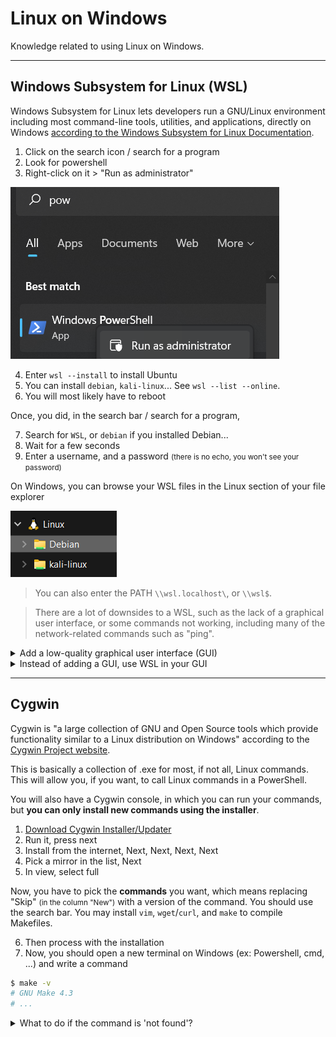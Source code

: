 # Linux on Windows

Knowledge related to using Linux on Windows.

<hr class="sl">

## Windows Subsystem for Linux (WSL)

<div class="row row-cols-md-2"><div>

Windows Subsystem for Linux lets developers run a GNU/Linux environment including most command-line tools, utilities, and applications, directly on Windows [according to the Windows Subsystem for Linux Documentation](https://learn.microsoft.com/en-us/windows/wsl/).

1. Click on the search icon / search for a program
2. Look for powershell
3. Right-click on it > "Run as administrator"

![run_powershell_as_admin](_images/run_powershell_as_admin.png)
</div><div>

4. Enter `wsl --install` to install Ubuntu
5. You can install `debian`, `kali-linux`... See `wsl --list --online`.
6. You will most likely have to reboot

Once, you did, in the search bar / search for a program, 

7. Search for `WSL`, or `debian` if you installed Debian...
8. Wait for a few seconds
9. Enter a username, and a password <small>(there is no echo, you won't see your password)</small>

On Windows, you can browse your WSL files in the Linux section of your file explorer

![browse_wsl_files](_images/browse_wsl_files.png)

> You can also enter the PATH `\\wsl.localhost\`, or `\\wsl$`.
</div></div>

> There are a lot of downsides to a WSL, such as the lack of a graphical user interface, or some commands not working, including many of the network-related commands such as "ping".

<div class="row row-cols-md-2"><div>

<details class="details-e">
<summary>Add a low-quality graphical user interface (GUI)</summary>

It will be a low quality once, but it still possible for some software. You need to install [XMing](http://www.straightrunning.com/XmingNotes/), and [XMing fonts](http://www.straightrunning.com/XmingNotes/). **Scroll to "public domain" to find the download links**. Then, every time you need to use `-c` (graphical version), start XMing first. For instance

```bash
$ sudo apt-get update
# editor: sublime text
$ sudo apt-get install sublime-text
$ subl -c
# editor: emacs
$ sudo apt-get install emacs
$ emacs -c
# editor: IntelliJ
# ... get the tar.gz on their Website, tar xvf idea.tar.gz
# inside the bin folder, run the .sh
$ ./idea.sh -c
```
</details>
</div><div>

<details class="details-e">
<summary>Instead of adding a GUI, use WSL in your GUI</summary>

Instead of adding a low-quality graphical user interface, it would be better to use WSL directly in your text editor (VSCode...), or directly in your IDE (IntelliJ...).

* [IntelliJ](https://www.jetbrains.com/help/idea/how-to-use-wsl-development-environment-in-product.html) can use a Java installed on a WSL, detect installed WSLs, and create a project on one of them.
* [Configure CLion](https://www.jetbrains.com/help/clion/how-to-use-wsl-development-environment-in-product.html) to use a WSL C Compiler, which make functions such as `fork()` available
* [Get started using VSCode with WSL](https://learn.microsoft.com/en-us/windows/wsl/tutorials/wsl-vscode), or this for [C/C++, and WSL](https://code.visualstudio.com/docs/cpp/config-wsl)
</details>
</div></div>

<hr class="sr">

## Cygwin

<div class="row row-cols-md-2"><div>

Cygwin is "a large collection of GNU and Open Source tools which provide functionality similar to a Linux distribution on Windows" according to the [Cygwin Project website](https://www.cygwin.com/). 

This is basically a collection of .exe for most, if not all, Linux commands. This will allow you, if you want, to call Linux commands in a PowerShell.

You will also have a Cygwin console, in which you can run your commands, but **you can only install new commands using the installer**.
</div><div>

1. [Download Cygwin Installer/Updater](https://www.cygwin.com/install.html)
2. Run it, press next
3. Install from the internet, Next, Next, Next, Next
4. Pick a mirror in the list, Next
5. In view, select full

Now, you have to pick the **commands** you want, which means replacing "Skip" <small>(in the column "New")</small> with a version of the command. You should use the search bar. You may install `vim`, `wget`/`curl`, and `make` to compile Makefiles.

6. Then process with the installation
7. Now, you should open a new terminal on Windows (ex: Powershell, cmd, ...) and write a command

```bash
$ make -v
# GNU Make 4.3
# ...
```

<details class="details-e">
<summary>What to do if the command is 'not found'?</summary>

* You may have to restart your IDE (if you are using one), or your computer.
* If this is still not working, check that `C:/cygwin64/bin` is in the PATH.
</details>

</div></div>